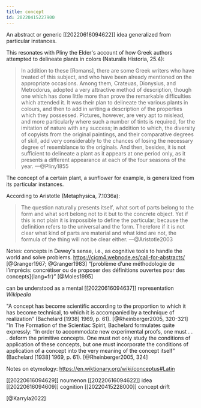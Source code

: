 ```yaml
---
title: concept
id: 20220415227900
---
```


An abstract or generic [[20220616094622]] idea generalized from particular instances. 

This resonates with Pliny the Elder's account of how Greek authors attempted to delineate plants in colors (Naturalis Historia, 25.4):

> In addition to these [Romans], there are some Greek writers who have treated of this subject, and who have been already mentioned on the appropriate occasions. Among them, Crateuas, Dionysius, and Metrodorus, adopted a very attractive method of description, though one which has done little more than prove the remarkable difficulties which attended it. It was their plan to delineate the various plants in colours, and then to add in writing a description of the properties which they possessed. Pictures, however, are very apt to mislead, and more particularly where such a number of tints is required, for the imitation of nature with any success; in addition to which, the diversity of copyists from the original paintings, and their comparative degrees of skill, add very considerably to the chances of losing the necessary degree of resemblance to the originals. And then, besides, it is not sufficient to delineate a plant as it appears at one period only, as it presents a different appearance at each of the four seasons of the year.
—@Pliny1855

The concept of a certain plant, a sunflower for example, is generalized from its particular instances.

According to Aristotle (Metaphysica, 7.1036a):

> The question naturally presents itself, what sort of parts belong to the form and what sort belong not to it but to the concrete object. Yet if this is not plain it is impossible to define the particular; because the definition refers to the universal and the form. Therefore if it is not clear what kind of parts are material and what kind are not, the formula of the thing will not be clear either.
—@Aristotle2003

Notes: concepts in Dewey's sense, i.e., as cognitive tools to handle the world and solve problems.
https://cicm4.webnode.es/call-for-abstracts/
[@Granger1967; @Granger1983]
“[problème d’une méthodologie de l’imprécis: concrétiser ou de proposer des définitions ouvertes pour des concepts]{lang=fr}” [@Moles1995]

can be understood as a mental [[20220616094637]] representation *Wikipedia*

"A concept has become scientific according to the proportion to which it has become technical, to which it is accompanied by a technique of realization” (Bachelard [1938] 1969, p. 61). [@Rheinberger2005, 320-321]
"In The Formation of the Scientiac Spirit, Bachelard formulates quite expressly: “In order to accommodate new experimental proofs, one must . . . deform the primitive concepts. One must not only study the conditions of application of these concepts, but one must incorporate the conditions of application of a concept into the very meaning of the concept itself” (Bachelard [1938] 1969, p. 61). [@Rheinberger2005, 324]

Notes on etymology:
https://en.wiktionary.org/wiki/conceptus#Latin

[[20220616094629]] noumenon
[[20220616094622]] idea
[[20220616094609]] cognition
[[20220415228000]] concept drift

[@Karryla2022]
